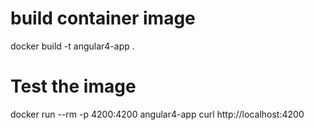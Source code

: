 


# build container image
docker build -t angular4-app .

# Test the image
docker run --rm -p 4200:4200 angular4-app
curl http://localhost:4200
